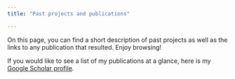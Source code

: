 ```yaml
---
title: "Past projects and publications"

---
```



On this page, you can find a short description of past projects as well as the links to any publication that resulted. Enjoy browsing!

If you would like to see a list of my publications at a glance, here is my [Google Scholar profile](https://scholar.google.fr/citations?user=qFylCX8AAAAJ&hl=fr).
